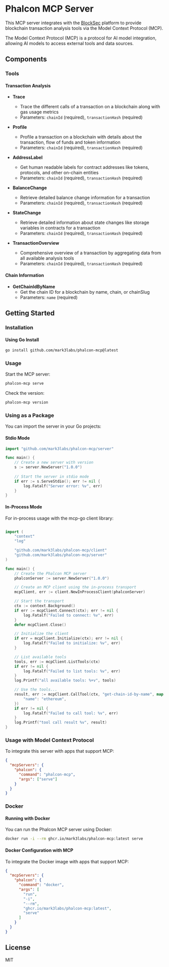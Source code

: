 # Phalcon MCP Server

This MCP server integrates with the [BlockSec](https://blocksec.com) platform to provide blockchain transaction analysis tools via the Model Context Protocol (MCP).

The Model Context Protocol (MCP) is a protocol for AI model integration, allowing AI models to access external tools and data sources.

## Components

### Tools

#### Transaction Analysis

- **Trace**
  - Trace the different calls of a transaction on a blockchain along with gas usage metrics
  - Parameters: `chainId` (required), `transactionHash` (required)

- **Profile**
  - Profile a transaction on a blockchain with details about the transaction, flow of funds and token information
  - Parameters: `chainId` (required), `transactionHash` (required)

- **AddressLabel**
  - Get human readable labels for contract addresses like tokens, protocols, and other on-chain entities
  - Parameters: `chainId` (required), `transactionHash` (required)

- **BalanceChange**
  - Retrieve detailed balance change information for a transaction
  - Parameters: `chainId` (required), `transactionHash` (required)

- **StateChange**
  - Retrieve detailed information about state changes like storage variables in contracts for a transaction
  - Parameters: `chainId` (required), `transactionHash` (required)

- **TransactionOverview** 
  - Comprehensive overview of a transaction by aggregating data from all available analysis tools
  - Parameters: `chainId` (required), `transactionHash` (required)

#### Chain Information

- **GetChainIdByName**
  - Get the chain ID for a blockchain by name, chain, or chainSlug
  - Parameters: `name` (required)

## Getting Started

### Installation

#### Using Go Install

```bash
go install github.com/mark3labs/phalcon-mcp@latest
```

### Usage

Start the MCP server:

```bash
phalcon-mcp serve
```

Check the version:

```bash
phalcon-mcp version
```

### Using as a Package

You can import the server in your Go projects:

#### Stdio Mode

```go
import "github.com/mark3labs/phalcon-mcp/server"

func main() {
    // Create a new server with version
    s := server.NewServer("1.0.0")
    
    // Start the server in stdio mode
    if err := s.ServeStdio(); err != nil {
        log.Fatalf("Server error: %v", err)
    }
}
```

#### In-Process Mode

For in-process usage with the mcp-go client library:

```go

import (
	"context"
	"log"

	"github.com/mark3labs/phalcon-mcp/client"
	"github.com/mark3labs/phalcon-mcp/server"
)

func main() {
	// Create the Phalcon MCP server
	phalconServer := server.NewServer("1.0.0")

	// Create an MCP client using the in-process transport
	mcpClient, err := client.NewInProcessClient(phalconServer)

	// Start the transport
	ctx := context.Background()
	if err := mcpClient.Connect(ctx); err != nil {
		log.Fatalf("Failed to connect: %v", err)
	}
	defer mcpClient.Close()

	// Initialize the client
	if err = mcpClient.Initialize(ctx); err != nil {
		log.Fatalf("Failed to initialize: %v", err)
	}

	// List available tools
	tools, err := mcpClient.ListTools(ctx)
	if err != nil {
		log.Fatalf("Failed to list tools: %v", err)
	}
	log.Printf("all available tools: %+v", tools)

	// Use the tools...
	result, err := mcpClient.CallTool(ctx, "get-chain-id-by-name", map[string]any{
		"name": "ethereum",
	})
	if err != nil {
		log.Fatalf("Failed to call tool: %v", err)
	}
	log.Printf("tool call result %v", result)
}
```

### Usage with Model Context Protocol

To integrate this server with apps that support MCP:

```json
{
  "mcpServers": {
    "phalcon": {
      "command": "phalcon-mcp",
      "args": ["serve"]
    }
  }
}
```

### Docker

#### Running with Docker

You can run the Phalcon MCP server using Docker:

```bash
docker run -i --rm ghcr.io/mark3labs/phalcon-mcp:latest serve
```

#### Docker Configuration with MCP

To integrate the Docker image with apps that support MCP:

```json
{
  "mcpServers": {
    "phalcon": {
      "command": "docker",
      "args": [
        "run",
        "-i",
        "--rm",
        "ghcr.io/mark3labs/phalcon-mcp:latest",
        "serve"
      ]
    }
  }
}
```

## License

MIT
